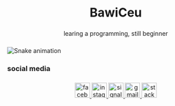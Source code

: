 <h1 align="center">BawiCeu</h1>

###

<p align="center">learing a programming, still beginner</p>

###

<h3 align="left"></h3>

###

<img src="https://raw.githubusercontent.com/BawiCeu16/BawiCeu16/output/snake.svg" alt="Snake animation" />

###

<h3 align="left">social media</h3>

###

<div align="center">
  <a href="https://www.facebook.com/bawi.ceu.3975/" target="_blank">
    <img src="https://img.shields.io/static/v1?message=Facebook&logo=facebook&label=&color=1877F2&logoColor=white&labelColor=&style=for-the-badge" height="35" alt="facebook logo"  />
  </a>
  <a href="https://www.instagram.com/edwardbawiceu/" target="_blank">
    <img src="https://img.shields.io/static/v1?message=Instagram&logo=instagram&label=&color=E4405F&logoColor=white&labelColor=&style=for-the-badge" height="35" alt="instagram logo"  />
  </a>
  <a href="https://signal.me/#eu/R2JY7-jQYllzW0CoCaMoLQGZxC5T_96GuyWpd1Jhkp7vXxAuA-hEX7H9bN9Z_AKg" target="_blank">
    <img src="https://img.shields.io/static/v1?message=Signal&logo=signal&label=&color=039BE5&logoColor=white&labelColor=&style=for-the-badge" height="35" alt="signal logo"  />
  </a>
  <a href="bawiceu1428@gmail.com" target="_blank">
    <img src="https://img.shields.io/static/v1?message=Gmail&logo=gmail&label=&color=D14836&logoColor=white&labelColor=&style=for-the-badge" height="35" alt="gmail logo"  />
  </a>
  <a href="https://stackoverflow.com/users/21932346/bawi-ceu" target="_blank">
    <img src="https://img.shields.io/static/v1?message=Stackoverflow&logo=stackoverflow&label=&color=FE7A16&logoColor=white&labelColor=&style=for-the-badge" height="35" alt="stackoverflow logo"  />
  </a>
</div>

###
